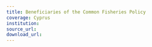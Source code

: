 ```yaml
---
title: Beneficiaries of the Common Fisheries Policy
coverage: Cyprus
institution: 
source_url: 
download_url: 
---
```

